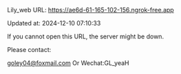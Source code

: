 Lily_web URL: https://ae6d-61-165-102-156.ngrok-free.app

Updated at: 2024-12-10 07:10:33

If you cannot open this URL, the server might be down.

Please contact: 

goley04@foxmail.com Or Wechat:GL_yeaH